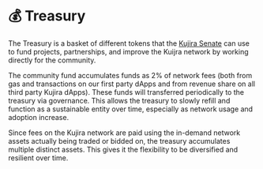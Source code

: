# 💰 Treasury

The Treasury is a basket of different tokens that the [Kujira Senate](../../dapps-and-infrastructure/senate.md) can use to fund projects, partnerships, and improve the Kuijra network by working directly for the community.

The community fund accumulates funds as 2% of network fees (both from gas and transactions on our first party dApps and from revenue share on all third party Kujira dApps). These funds will transferred periodically to the treasury via governance. This allows the treasury to slowly refill and function as a sustainable entity over time, especially as network usage and adoption increase.&#x20;

Since fees on the Kujira network are paid using the in-demand network assets actually being traded or bidded on, the treasury accumulates multiple distinct assets. This gives it the flexibility to be diversified and resilient over time.
